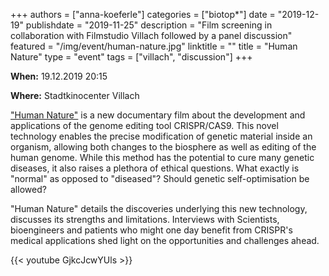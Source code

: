 +++
authors = ["anna-koeferle"]
categories = ["biotop*"]
date = "2019-12-19"
publishdate = "2019-11-25"
description = "Film screening in collaboration with Filmstudio Villach followed by a panel discussion"
featured = "/img/event/human-nature.jpg"
linktitle = ""
title = "Human Nature"
type = "event"
tags = ["villach", "discussion"]
+++

**When:** 19.12.2019 20:15

**Where:** Stadtkinocenter Villach

["Human Nature"](https://wondercollaborative.org/human-nature-documentary-film/) is a new documentary film about the development and applications of the genome editing tool CRISPR/CAS9. This novel technology enables the precise modification of genetic material inside an organism, allowing both changes to the biosphere as well as editing of the human genome. While this method has the potential to cure many genetic diseases, it also raises a plethora of ethical questions. What exactly is "normal" as opposed to "diseased"? Should genetic self-optimisation be allowed?

"Human Nature" details the discoveries underlying this new technology, discusses its strengths and limitations. Interviews with Scientists, bioengineers and patients who might one day benefit from CRISPR's medical applications shed light on the opportunities and challenges ahead.

{{< youtube GjkcJcwYUls >}}
